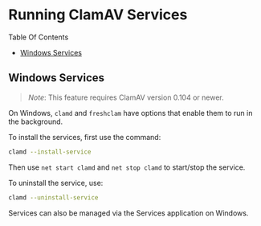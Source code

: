 # Running ClamAV Services

Table Of Contents

- [Windows Services](#windows-services)
<!--- - [Unix Services](#unix) --->

## Windows Services

> _Note_: This feature requires ClamAV version 0.104 or newer.

On Windows, `clamd` and `freshclam` have options that enable them to run in the background. 

To install the services, first use the command:

```bash
clamd --install-service
```

Then use `net start clamd` and `net stop clamd` to start/stop the service.

To uninstall the service, use:

```bash
clamd --uninstall-service
```

Services can also be managed via the Services application on Windows.
